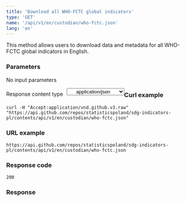 ```yaml
---
title: 'Download all WHO-FCTC global indicators'
type: 'GET'
name: '/api/v1/en/custodian/who-fctc.json'
lang: 'en'
---
```


This method allows users to download data and metadata for all WHO-FCTC global indicators in English.

### Parameters

<p>No input parameters</p>

<p style='float:left;margin-top: 7px;'>Response content type</p>
<select style='float:left;padding: 0px 15px;width: 155px;margin-left: 10px;text-align-last: center;'>
  <option>application/json</option>
</select>

<div id='example1'>

<h3 id="przykładowy-curl">Curl example</h3>

<p><code class="highlighter-rouge">curl -H "Accept:application/vnd.github.v3.raw" "https://api.github.com/repos/statisticspoland/sdg-indicators-pl/contents/api/v1/en/custodian/who-fctc.json"</code></p>

<h3 id="przykładowy-url">URL example</h3>

<p><code class="highlighter-rouge">https://api.github.com/repos/statisticspoland/sdg-indicators-pl/contents/api/v1/en/custodian/who-fctc.json</code></p>

<h3 id="przykładowy-kod-odpowiedzi">Response code</h3>

<p><code class="highlighter-rouge">200</code></p>

<h3 id="przykładowa-odpowiedź">Response</h3>

<p><code class="highlighter-rouge" id="show-data-en-who-fctc">
</code></p>

</div>

<script>

$.getJSON('http://sdg.gov.pl/api/v1/en/custodian/who-fctc.json', function(data) {
    $('#show-data-en-who-fctc').html(JSON.stringify(data, null, 2));
});

</script>
